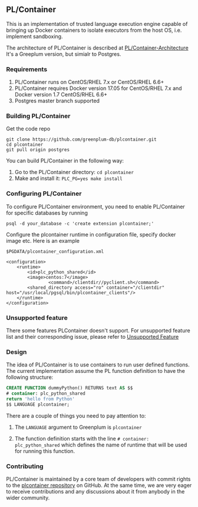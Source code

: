 ## PL/Container

This is an implementation of trusted language execution engine capable of
bringing up Docker containers to isolate executors from the host OS, i.e.
implement sandboxing.

The architecture of PL/Container is described at [PL/Container-Architecture](https://github.com/greenplum-db/plcontainer/wiki/PLContainer-Architecture) It's a Greeplum version, but simialr to Postgres.

### Requirements

1. PL/Container runs on CentOS/RHEL 7.x or CentOS/RHEL 6.6+
1. PL/Container requires Docker version 17.05 for CentOS/RHEL 7.x and Docker version 1.7 CentOS/RHEL 6.6+
1. Postgres master branch supported

### Building PL/Container

Get the code repo
```shell
git clone https://github.com/greenplum-db/plcontainer.git
cd plcontainer
git pull origin postgres
```

You can build PL/Container in the following way:

1. Go to the PL/Container directory: `cd plcontainer`
1. Make and install it: `PLC_PG=yes make install`



### Configuring PL/Container

To configure PL/Container environment, you need to enable PL/Container for specific databases by running 
   ```shell
   psql -d your_database -c 'create extension plcontainer;'
   ```
   
Configure the plcontainer runtime in configuration file, specify docker image etc. Here is an example
```
$PGDATA/plcontainer_configuration.xml

<configuration>
    <runtime>
        <id>plc_python_shared</id>
        <image>centos:7</image>
                <command>/clientdir//pyclient.sh</command>
        <shared_directory access="ro" container="/clientdir" host="/usr/local/pgsql/bin/plcontainer_clients"/>
    </runtime>
</configuration>
```

### Unsupported feature
There some features PLContainer doesn't support. For unsupported feature list and their corresponding issue, 
please refer to [Unsupported Feature](https://github.com/greenplum-db/plcontainer/wiki/PLContainer-Unsupported-Features)

### Design

The idea of PL/Container is to use containers to run user defined functions. The current implementation assume the PL function definition to have the following structure:

```sql
CREATE FUNCTION dummyPython() RETURNS text AS $$
# container: plc_python_shared
return 'hello from Python'
$$ LANGUAGE plcontainer;
```

There are a couple of things you need to pay attention to:

1. The `LANGUAGE` argument to Greenplum is `plcontainer`

1. The function definition starts with the line `# container: plc_python_shared` which defines the name of runtime that will be used for running this function. 


### Contributing
PL/Container is maintained by a core team of developers with commit rights to the [plcontainer repository](https://github.com/greenplum-db/plcontainer) on GitHub. At the same time, we are very eager to receive contributions and any discussions about it from anybody in the wider community.
